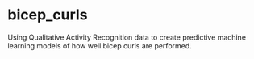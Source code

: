 # bicep_curls
Using Qualitative Activity Recognition data to create predictive machine learning models of how well bicep curls are performed.
